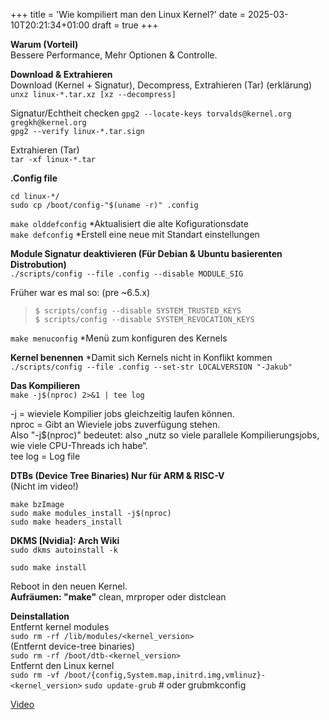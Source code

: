 +++
title = 'Wie kompiliert man den Linux Kernel?'
date = 2025-03-10T20:21:34+01:00
draft = true
+++

**Warum (Vorteil)**  
Bessere Performance, Mehr Optionen & Controlle.

**Download & Extrahieren**  
Download (Kernel + Signatur), Decompress, Extrahieren (Tar) (erklärung)  
`unxz linux-*.tar.xz [xz --decompress]`

Signatur/Echtheit checken 
`gpg2 --locate-keys torvalds@kernel.org gregkh@kernel.org`  
`gpg2 --verify linux-*.tar.sign`

Extrahieren (Tar)  
`tar -xf linux-*.tar`

**.Config file**

`cd linux-*/`  
`sudo cp /boot/config-"$(uname -r)" .config`

`make olddefconfig` \*Aktualisiert die alte Kofigurationsdate  
`make defconfig` \*Erstell eine neue mit Standart einstellungen

**Module Signatur deaktivieren (Für Debian & Ubuntu basierenten Distrobution)**  
`./scripts/config --file .config --disable MODULE_SIG`  

Früher war es mal so: (pre ~6.5.x)
> `$ scripts/config --disable SYSTEM_TRUSTED_KEYS`  
> `$ scripts/config --disable SYSTEM_REVOCATION_KEYS`

`make menuconfig` \*Menü zum konfiguren des Kernels

**Kernel benennen** \*Damit sich Kernels nicht in Konflikt kommen  
`./scripts/config --file .config --set-str LOCALVERSION "-Jakub"`

**Das Kompilieren**  
`make -j$(nproc) 2>&1 | tee log`

\-j = wieviele Kompilier jobs gleichzeitig laufen können.  
nproc = Gibt an Wieviele jobs zuverfügung stehen.  
Also "-j$(nproc)" bedeutet: also „nutz so viele parallele Kompilierungsjobs, wie viele CPU-Threads ich habe“.  
tee log = Log file

**DTBs (Device Tree Binaries) Nur für ARM & RISC-V**  
(Nicht im video!)

`make bzImage`  
`sudo make modules_install -j$(nproc)`  
`sudo make headers_install`

**DKMS \[Nvidia\]: Arch Wiki**  
`sudo dkms autoinstall -k`

`sudo make install`

Reboot in den neuen Kernel.  
**Aufräumen: "make"** clean, mrproper oder distclean

**Deinstallation**  
Entfernt kernel modules  
`sudo rm -rf /lib/modules/<kernel_version>`  
(Entfernt device-tree binaries)  
`sudo rm -rf /boot/dtb-<kernel_version>`  
Entfernt den Linux kernel  
`sudo rm -vf /boot/{config,System.map,initrd.img,vmlinuz}-<kernel_version>`
`sudo update-grub` # oder grubmkconfig

[Video]()
